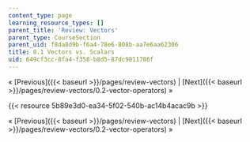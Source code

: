 ```yaml
---
content_type: page
learning_resource_types: []
parent_title: 'Review: Vectors'
parent_type: CourseSection
parent_uid: f8da8d9b-f6a4-78e6-808b-aa7e6aa62306
title: 0.1 Vectors vs. Scalars
uid: 649cf3cc-8fa4-f358-b8d5-87dc9811786f
---
```


« [Previous]({{< baseurl >}}/pages/review-vectors) | [Next]({{< baseurl >}}/pages/review-vectors/0.2-vector-operators) »

{{< resource 5b89e3d0-ea34-5f02-540b-ac14b4acac9b >}}

« [Previous]({{< baseurl >}}/pages/review-vectors) | [Next]({{< baseurl >}}/pages/review-vectors/0.2-vector-operators) »